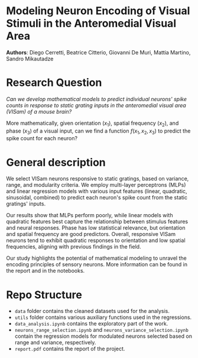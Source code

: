 # Modeling Neuron Encoding of Visual Stimuli in the Anteromedial Visual Area

**Authors**: Diego Cerretti, Beatrice Citterio, Giovanni De Muri, Mattia Martino, Sandro Mikautadze

# Research Question

*Can we develop mathematical models to predict individual neurons'
spike counts in response to static grating inputs in the anteromedial visual area (VISam) of a mouse brain?*

More mathematically, given orientation ($x_1$), spatial frequency ($x_2$), and phase ($x_3$) of a visual input, can we find a function $f(x_1,x_2,x_3)$ to predict the spike count for each neuron?

# General description

We select VISam neurons responsive to static gratings, based on variance, range, and modularity criteria. We employ multi-layer perceptrons (MLPs) and linear regression models with various input features (linear, quadratic, sinusoidal, combined) to predict each neuron's spike count from the static gratings' inputs.

Our results show that MLPs perform poorly, while linear models with quadratic features best capture the relationship between stimulus features and neural responses. Phase has low statistical relevance, but orientation and spatial frequency are good predictors. Overall, responsive VISam neurons tend to exhibit quadratic responses to orientation and low spatial frequencies, aligning with previous findings in the field.

Our study highlights the potential of mathematical modeling to unravel the encoding principles of sensory neurons. More information can be found in the report and in the notebooks.

# Repo Structure

- `data` folder contains the cleaned datasets used for the analysis.
- `utils` folder contains various auxiliary functions used in the regressions.
- `data_analysis.ipynb` contains the exploratory part of the work.
- `neurons_range_selection.ipynb` and `neurons_variance_selection.ipynb` contain the regression models for modulated neurons selected based on range and variance, respectively. 
- `report.pdf` contains the report of the project.
